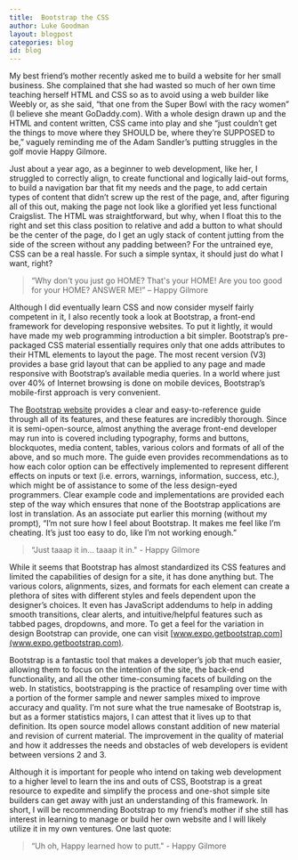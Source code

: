 ```yaml
---
title:  Bootstrap the CSS
author: Luke Goodman
layout: blogpost
categories: blog
id: blog
---
```

 
My best friend’s mother recently asked me to build a website for her small business. She complained that she had wasted so much of her own time teaching herself HTML and CSS so as to avoid using a web builder like Weebly or, as she said, “that one from the Super Bowl with the racy women” (I believe she meant GoDaddy.com). With a whole design drawn up and the HTML and content written, CSS came into play and she “just couldn’t get the things to move where they SHOULD be, where they’re SUPPOSED to be,” vaguely reminding me of the Adam Sandler’s putting struggles in the golf movie Happy Gilmore.
 
​Just about a year ago, as a beginner to web development, like her, I struggled to correctly align, to create functional and logically laid-out forms, to build a navigation bar that fit my needs and the page, to add certain types of content that didn’t screw up the rest of the page, and, after figuring all of this out, making the page not look like a glorified yet less functional Craigslist. The HTML was straightforward, but why, when I float this to the right and set this class position to relative and add a button to what should be the center of the page, do I get an ugly stack of content jutting from the side of the screen without any padding between? For the untrained eye, CSS can be a real hassle. For such a simple syntax, it should just do what I want, right?  
 
> “Why don't you just go HOME? That's your HOME! Are you too good for your HOME? ANSWER ME!” – Happy Gilmore​​​
 
Although I did eventually learn CSS and now consider myself fairly competent in it, I also recently took a look at Bootstrap, a front-end framework for developing responsive websites. To put it lightly, it would have made my web programming introduction a bit simpler. Bootstrap’s pre-packaged CSS material essentially requires only that one adds attributes to their HTML elements to layout the page. The most recent version (V3) provides a base grid layout that can be applied to any page and made responsive with Bootstrap’s available media queries. In a world where just over 40% of Internet browsing is done on mobile devices, Bootstrap’s mobile-first approach is very convenient.
 
The [Bootstrap website](www.getbootstrap.com) provides a clear and easy-to-reference guide through all of its features, and these features are incredibly thorough. Since it is semi-open-source, almost anything the average front-end developer may run into is covered including typography, forms and buttons, blockquotes, media content, tables, various colors and formats of all of the above, and so much more. The guide even provides recommendations as to how each color option can be effectively implemented to represent different effects on inputs or text (i.e. errors, warnings, information, success, etc.), which might be of assistance to some of the less design-eyed programmers. Clear example code and implementations are provided each step of the way which ensures that none of the Bootstrap applications are lost in translation. As an associate put earlier this morning (without my prompt), “I’m not sure how I feel about Bootstrap. It makes me feel like I’m cheating. It’s just too easy to do, like I’m not working enough.”
 
> “Just taaap it in... taaap it in." - Happy Gilmore
 
While it seems that Bootstrap has almost standardized its CSS features and limited the capabilities of design for a site, it has done anything but. The various colors, alignments, sizes, and formats for each element can create a plethora of sites with different styles and feels dependent upon the designer’s choices. It even has JavaScript addendums to help in adding smooth transitions, clear alerts, and intuitive/helpful features such as tabbed pages, dropdowns, and more. To get a feel for the variation in design Bootstrap can provide, one can visit [www.expo.getbootstrap.com](www.expo.getbootstrap.com).
 
Bootstrap is a fantastic tool that makes a developer’s job that much easier, allowing them to focus on the intention of the site, the back-end functionality, and all the other time-consuming facets of building on the web. In statistics, bootstrapping is the practice of resampling over time with a portion of the former sample and newer samples mixed to improve accuracy and quality. I’m not sure what the true namesake of Bootstrap is, but as a former statistics majors, I can attest that it lives up to that definition. Its open source model allows constant addition of new material and revision of current material. The improvement in the quality of material and how it addresses the needs and obstacles of web developers is evident between versions 2 and 3.
 
Although it is important for people who intend on taking web development to a higher level to learn the ins and outs of CSS, Bootstrap is a great resource to expedite and simplify the process and one-shot simple site builders can get away with just an understanding of this framework. In short, I will be recommending Bootstrap to my friend’s mother if she still has interest in learning to manage or build her own website and I will likely utilize it in my own ventures. One last quote:
 
> “Uh oh, Happy learned how to putt." - Happy Gilmore